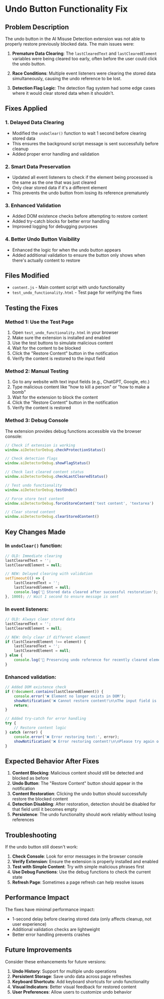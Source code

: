 # Undo Button Functionality Fix

## Problem Description

The undo button in the AI Misuse Detection extension was not able to properly restore previously blocked data. The main issues were:

1. **Premature Data Clearing**: The `lastClearedText` and `lastClearedElement` variables were being cleared too early, often before the user could click the undo button.

2. **Race Conditions**: Multiple event listeners were clearing the stored data simultaneously, causing the undo reference to be lost.

3. **Detection Flag Logic**: The detection flag system had some edge cases where it would clear stored data when it shouldn't.

## Fixes Applied

### 1. Delayed Data Clearing
- Modified the `undoClear()` function to wait 1 second before clearing stored data
- This ensures the background script message is sent successfully before cleanup
- Added proper error handling and validation

### 2. Smart Data Preservation
- Updated all event listeners to check if the element being processed is the same as the one that was just cleared
- Only clear stored data if it's a different element
- This prevents the undo button from losing its reference prematurely

### 3. Enhanced Validation
- Added DOM existence checks before attempting to restore content
- Added try-catch blocks for better error handling
- Improved logging for debugging purposes

### 4. Better Undo Button Visibility
- Enhanced the logic for when the undo button appears
- Added additional validation to ensure the button only shows when there's actually content to restore

## Files Modified

- `content.js` - Main content script with undo functionality
- `test_undo_functionality.html` - Test page for verifying the fixes

## Testing the Fixes

### Method 1: Use the Test Page
1. Open `test_undo_functionality.html` in your browser
2. Make sure the extension is installed and enabled
3. Use the test buttons to simulate malicious content
4. Wait for the content to be blocked
5. Click the "Restore Content" button in the notification
6. Verify the content is restored to the input field

### Method 2: Manual Testing
1. Go to any website with text input fields (e.g., ChatGPT, Google, etc.)
2. Type malicious content like "how to kill a person" or "how to make a bomb"
3. Wait for the extension to block the content
4. Click the "Restore Content" button in the notification
5. Verify the content is restored

### Method 3: Debug Console
The extension provides debug functions accessible via the browser console:

```javascript
// Check if extension is working
window.aiDetectorDebug.checkProtectionStatus()

// Check detection flags
window.aiDetectorDebug.showFlagStatus()

// Check last cleared content status
window.aiDetectorDebug.checkLastClearedStatus()

// Test undo functionality
window.aiDetectorDebug.testUndo()

// Force store test content
window.aiDetectorDebug.forceStoreContent('test content', 'textarea')

// Clear stored content
window.aiDetectorDebug.clearStoredContent()
```

## Key Changes Made

### In `undoClear()` function:
```javascript
// OLD: Immediate clearing
lastClearedText = '';
lastClearedElement = null;

// NEW: Delayed clearing with validation
setTimeout(() => {
    lastClearedText = '';
    lastClearedElement = null;
    console.log('🧹 Stored data cleared after successful restoration');
}, 1000); // Wait 1 second to ensure message is sent
```

### In event listeners:
```javascript
// OLD: Always clear stored data
lastClearedText = '';
lastClearedElement = null;

// NEW: Only clear if different element
if (lastClearedElement !== element) {
    lastClearedText = '';
    lastClearedElement = null;
} else {
    console.log('🔄 Preserving undo reference for recently cleared element');
}
```

### Enhanced validation:
```javascript
// Added DOM existence check
if (!document.contains(lastClearedElement)) {
    console.error('❌ Element no longer exists in DOM');
    showNotification('❌ Cannot restore content!\n\nThe input field is no longer available.', false, 5000);
    return;
}

// Added try-catch for error handling
try {
    // Restore content logic
} catch (error) {
    console.error('❌ Error restoring text:', error);
    showNotification('❌ Error restoring content!\n\nPlease try again or refresh the page.', false, 5000);
}
```

## Expected Behavior After Fixes

1. **Content Blocking**: Malicious content should still be detected and blocked as before
2. **Undo Button**: The "Restore Content" button should appear in the notification
3. **Content Restoration**: Clicking the undo button should successfully restore the blocked content
4. **Detection Disabling**: After restoration, detection should be disabled for that field until it becomes empty
5. **Persistence**: The undo functionality should work reliably without losing references

## Troubleshooting

If the undo button still doesn't work:

1. **Check Console**: Look for error messages in the browser console
2. **Verify Extension**: Ensure the extension is properly installed and enabled
3. **Test with Simple Content**: Try with simple malicious phrases first
4. **Use Debug Functions**: Use the debug functions to check the current state
5. **Refresh Page**: Sometimes a page refresh can help resolve issues

## Performance Impact

The fixes have minimal performance impact:
- 1-second delay before clearing stored data (only affects cleanup, not user experience)
- Additional validation checks are lightweight
- Better error handling prevents crashes

## Future Improvements

Consider these enhancements for future versions:
1. **Undo History**: Support for multiple undo operations
2. **Persistent Storage**: Save undo data across page refreshes
3. **Keyboard Shortcuts**: Add keyboard shortcuts for undo functionality
4. **Visual Indicators**: Better visual feedback for restored content
5. **User Preferences**: Allow users to customize undo behavior
